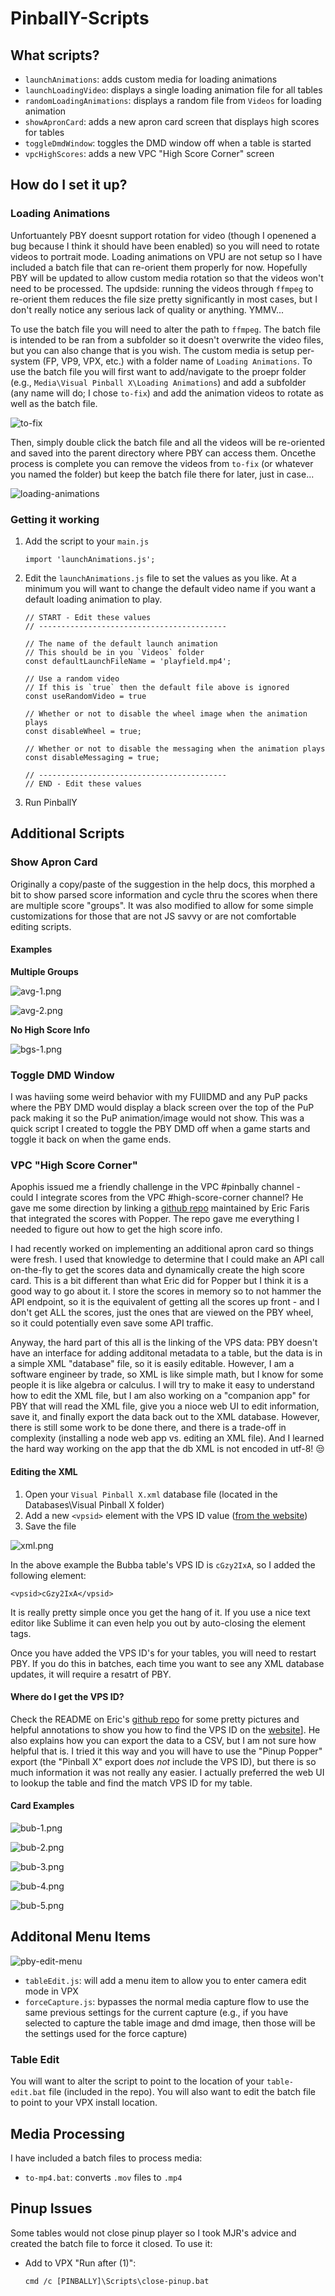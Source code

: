 # PinballY-Scripts

## What scripts?

- `launchAnimations`: adds custom media for loading animations
- `launchLoadingVideo`: displays a single loading animation file for all tables
- `randomLoadingAnimations`: displays a random file from `Videos` for loading animation
- `showApronCard`: adds a new apron card screen that displays high scores for tables
- `toggleDmdWindow`: toggles the DMD window off when a table is started
- `vpcHighScores`: adds a new VPC "High Score Corner" screen

## How do I set it up?

### Loading Animations

Unfortuantely PBY doesnt support rotation for video (though I openened a bug because I think it should have been enabled) so you will need to rotate videos to portrait mode. Loading animations on VPU are not setup so I have included a batch file that can re-orient them properly for now. Hopefully PBY will be updated to allow custom media rotation so that the videos won't need to be processed. The updside: running the videos through `ffmpeg` to re-orient them reduces the file size pretty significantly in most cases, but I don't really notice any serious lack of quality or anything. YMMV...

To use the batch file you will need to alter the path to `ffmpeg`. The batch file is intended to be ran from a subfolder so it doesn't overwrite the video files, but you can also change that is you wish. The custom media is setup per-system (FP, VP9, VPX, etc.) with a folder name of `Loading Animations`. To use the batch file you will first want to add/navigate to the proepr folder (e.g., `Media\Visual Pinball X\Loading Animations`) and add a subfolder (any name will do; I chose `to-fix`) and add the animation videos to rotate as well as the batch file.

![to-fix](./images/to-fix.png)

Then, simply double click the batch file and all the videos will be re-oriented and saved into the parent directory where PBY can access them. Oncethe process is complete you can remove the videos from `to-fix` (or whatever you named the folder) but keep the batch file there for later, just in case...


![loading-animations](./images/loading-animations.png)

### Getting it working

1. Add the script to your `main.js`
    ```
    import 'launchAnimations.js';
    ```
2. Edit the `launchAnimations.js` file to set the values as you like. At a minimum you will want to change the default video name if you want a default loading animation to play.
    ```
    // START - Edit these values
    // ------------------------------------------

    // The name of the default launch animation
    // This should be in you `Videos` folder
    const defaultLaunchFileName = 'playfield.mp4';

    // Use a random video
    // If this is `true` then the default file above is ignored
    const useRandomVideo = true

    // Whether or not to disable the wheel image when the animation plays
    const disableWheel = true;

    // Whether or not to disable the messaging when the animation plays
    const disableMessaging = true;

    // ------------------------------------------
    // END - Edit these values
    ```
3. Run PinballY

## Additional Scripts

### Show Apron Card

Originally a copy/paste of the suggestion in the help docs, this morphed a bit to show parsed score information and cycle thru the scores when there are multiple score "groups". It was also modified to allow for some simple customizations for those that are not JS savvy or are not comfortable editing scripts.

#### Examples

**Multiple Groups**

![avg-1.png](./images/avg-1.png)

![avg-2.png](./images/avg-2.png)

**No High Score Info**

![bgs-1.png](./images/bgs-1.png)

### Toggle DMD Window

I was haviing some weird behavior with my FUllDMD and any PuP packs where the PBY DMD would display a black screen over the top of the PuP pack making it so the PuP animation/image would not show. This was a quick script I created to toggle the PBY DMD off when a game starts and toggle it back on when the game ends.

### VPC "High Score Corner"

Apophis issued me a friendly challenge in the VPC #pinbally channel - could I integrate scores from the VPC #high-score-corner channel? He gave me some direction by linking a [github repo](https://github.com/ericfaris/vpc-get-high-scores-image#readme) maintained by Eric Faris that integrated the scores with Popper. The repo gave me everything I needed to figure out how to get the high score info.

I had recently worked on implementing an additional apron card so things were fresh. I used that knowledge to determine that I could make an API call on-the-fly to get the scores data and dynamically create the high score card. This is a bit different than what Eric did for Popper but I think it is a good way to go about it. I store the scores in memory so to not hammer the API endpoint, so it is the equivalent of getting all the scores up front - and I don't get ALL the scores, just the ones that are viewed on the PBY wheel, so it could potentially even save some API traffic.

Anyway, the hard part of this all is the linking of the VPS data: PBY doesn't have an interface for adding additonal metadata to a table, but the data is in a simple XML "database" file, so it is easily editable. However, I am a software engineer by trade, so XML is like simple math, but I know for some people it is like algebra or calculus. I will try to make it easy to understand how to edit the XML file, but I am also working on a "companion app" for PBY that will read the XML file, give you a nioce web UI to edit information, save it, and finally export the data back out to the XML database. However, there is still some work to be done there, and there is a trade-off in complexity (installing a node web app vs. editing an XML file). And I learned the hard way working on the app that the db XML is not encoded in utf-8! :unamused:

#### Editing the XML

1. Open your `Visual Pinball X.xml` database file (located in the Databases\Visual Pinball X folder)
2. Add a new `<vpsid>` element with the VPS ID value ([from the website](https://virtual-pinball-spreadsheet.web.app/))
3. Save the file

![xml.png](./images/xml.png)

In the above example the Bubba table's VPS ID is `cGzy2IxA`, so I added the following element:
```
<vpsid>cGzy2IxA</vpsid>
```

It is really pretty simple once you get the hang of it. If you use a nice text editor like Sublime it can even help you out by auto-closing the element tags.

Once you have added the VPS ID's for your tables, you will need to restart PBY. If you do this in batches, each time you want to see any XML database updates, it will require a resatrt of PBY.

#### Where do I get the VPS ID?

Check the README on Eric's [github repo](https://github.com/ericfaris/vpc-get-high-scores-image#readme) for some pretty pictures and helpful annotations to show you how to find the VPS ID on the [website](https://virtual-pinball-spreadsheet.web.app/)]. He also explains how you can export the data to a CSV, but I am not sure how helpful that is. I tried it this way and you will have to use the "Pinup Popper" export (the "Pinball X" export does _not_ include the VPS ID), but there is so much information it was not really any easier. I actually preferred the web UI to lookup the table and find the match VPS ID for my table.

#### Card Examples

![bub-1.png](./images/bub-1.png)

![bub-2.png](./images/bub-2.png)

![bub-3.png](./images/bub-3.png)

![bub-4.png](./images/bub-4.png)

![bub-5.png](./images/bub-5.png)

## Additonal Menu Items

![pby-edit-menu](./images/pby-edit-menu.png)

- `tableEdit.js`: will add a menu item to allow you to enter camera edit mode in VPX
- `forceCapture.js`: bypasses the normal media capture flow to use the same previous settings for the current capture (e.g., if you have selected to capture the table image and dmd image, then those will be the settings used for the force capture)

### Table Edit

You will want to alter the script to point to the location of your `table-edit.bat` file (included in the repo). You will also want to edit the batch file to point to your VPX install location.

## Media Processing

I have included a batch files to process media:

- `to-mp4.bat`: converts `.mov` files to `.mp4`

## Pinup Issues

Some tables would not close pinup player so I took MJR's advice and created the batch file to force it closed. To use it:

- Add to VPX "Run after (1)":
  ```
  cmd /c [PINBALLY]\Scripts\close-pinup.bat
  ```